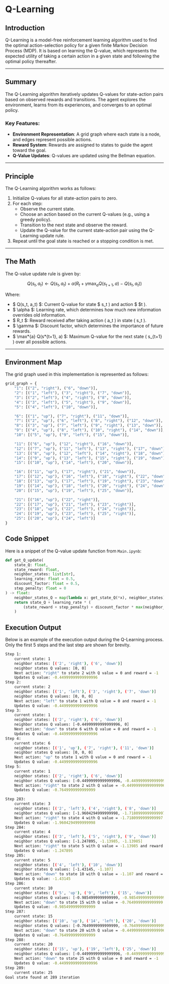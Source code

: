 # Q-Learning

## Introduction

Q-Learning is a model-free reinforcement learning algorithm used to find the optimal action-selection policy for a given finite Markov Decision Process (MDP). It is based on learning the Q-value, which represents the expected utility of taking a certain action in a given state and following the optimal policy thereafter.

---

## Summary

The Q-Learning algorithm iteratively updates Q-values for state-action pairs based on observed rewards and transitions. The agent explores the environment, learns from its experiences, and converges to an optimal policy.

### Key Features:

- **Environment Representation**: A grid graph where each state is a node, and edges represent possible actions.
- **Reward System**: Rewards are assigned to states to guide the agent toward the goal.
- **Q-Value Updates**: Q-values are updated using the Bellman equation.

---

## Principle

The Q-Learning algorithm works as follows:

1. Initialize Q-values for all state-action pairs to zero.
2. For each step:
   - Observe the current state.
   - Choose an action based on the current Q-values (e.g., using a greedy policy).
   - Transition to the next state and observe the reward.
   - Update the Q-value for the current state-action pair using the Q-Learning update rule.
3. Repeat until the goal state is reached or a stopping condition is met.

---

## The Math

The Q-value update rule is given by:

$$
Q(s_t, a_t) \leftarrow Q(s_t, a_t) + \alpha \left( R_t + \gamma \max_{a} Q(s_{t+1}, a) - Q(s_t, a_t) \right)
$$

Where:

- $ Q(s_t, a_t) $: Current Q-value for state $ s_t \) and action $ $t \).
- $ \alpha $: Learning rate, which determines how much new information overrides old information.
- $ R_t $: Reward received after taking action \( a_t \) in state \( s_t \).
- $ \gamma $: Discount factor, which determines the importance of future rewards.
- $ \max*{a} Q(s*{t+1}, a) $: Maximum Q-value for the next state \( s\_{t+1} \) over all possible actions.

---

## Environment Map
The grid graph used in this implementation is represented as follows:

```python
grid_graph = {
    "1": [("2", "right"), ("6", "down")],
    "2": [("1", "left"), ("3", "right"), ("7", "down")],
    "3": [("2", "left"), ("4", "right"), ("8", "down")],
    "4": [("3", "left"), ("5", "right"), ("9", "down")],
    "5": [("4", "left"), ("10", "down")],

    "6": [("1", "up"), ("7", "right"), ("11", "down")],
    "7": [("2", "up"), ("6", "left"), ("8", "right"), ("12", "down")],
    "8": [("3", "up"), ("7", "left"), ("9", "right"), ("13", "down")],
    "9": [("4", "up"), ("8", "left"), ("10", "right"), ("14", "down")],
    "10": [("5", "up"), ("9", "left"), ("15", "down")],

    "11": [("6", "up"), ("12", "right"), ("16", "down")],
    "12": [("7", "up"), ("11", "left"), ("13", "right"), ("17", "down")],
    "13": [("8", "up"), ("12", "left"), ("14", "right"), ("18", "down")],
    "14": [("9", "up"), ("13", "left"), ("15", "right"), ("19", "down")],
    "15": [("10", "up"), ("14", "left"), ("20", "down")],

    "16": [("11", "up"), ("17", "right"), ("21", "down")],
    "17": [("12", "up"), ("16", "left"), ("18", "right"), ("22", "down")],
    "18": [("13", "up"), ("17", "left"), ("19", "right"), ("23", "down")],
    "19": [("14", "up"), ("18", "left"), ("20", "right"), ("24", "down")],
    "20": [("15", "up"), ("19", "left"), ("25", "down")],

    "21": [("16", "up"), ("22", "right")],
    "22": [("17", "up"), ("21", "left"), ("23", "right")],
    "23": [("18", "up"), ("22", "left"), ("24", "right")],
    "24": [("19", "up"), ("23", "left"), ("25", "right")],
    "25": [("20", "up"), ("24", "left")]
}
```
## Code Snippet

Here is a snippet of the Q-value update function from `Main.ipynb`:

```python
def get_Q_update(
    state_Q: float,
    state_reward: float,
    neighbor_states: list[str],
    learning_rate: float = 0.5,
    discount_factor: float = 0.5,
    step_penalty: float = 0
) -> float:
    neighbor_states_Q = map(lambda x: get_state_Q(*x), neighbor_states)
    return state_Q + learning_rate * (
        (state_reward + step_penalty) + discount_factor * max(neighbor_states_Q) - state_Q
    )
```

## Execution Output

Below is an example of the execution output during the Q-Learning process. Only the first 5 steps and the last step are shown for brevity.

```bash
Step 1:
	current state: 1
	neighbor states: [('2', 'right'), ('6', 'down')] 
	neighbor states Q values: [0, 0] 
	Next action: "right" to state 2 with Q value = 0 and reward = -1
	Updates Q value: -0.44999999999999996
Step 2:
	current state: 2
	neighbor states: [('1', 'left'), ('3', 'right'), ('7', 'down')] 
	neighbor states Q values: [0, 0, 0] 
	Next action: "left" to state 1 with Q value = 0 and reward = -1
	Updates Q value: -0.44999999999999996
Step 3:
	current state: 1
	neighbor states: [('2', 'right'), ('6', 'down')] 
	neighbor states Q values: [-0.44999999999999996, 0] 
	Next action: "down" to state 6 with Q value = 0 and reward = -1
	Updates Q value: -0.44999999999999996
Step 4:
	current state: 6
	neighbor states: [('1', 'up'), ('7', 'right'), ('11', 'down')] 
	neighbor states Q values: [0, 0, 0] 
	Next action: "up" to state 1 with Q value = 0 and reward = -1
	Updates Q value: -0.44999999999999996
Step 5:
	current state: 1
	neighbor states: [('2', 'right'), ('6', 'down')] 
	neighbor states Q values: [-0.44999999999999996, -0.44999999999999996] 
	Next action: "right" to state 2 with Q value = -0.44999999999999996 and reward = -1
	Updates Q value: -0.7649999999999999

Step 283:
	current state: 3
	neighbor states: [('2', 'left'), ('4', 'right'), ('8', 'down')] 
	neighbor states Q values: [-1.9604294999999998, -1.7180999999999997, -1.7180999999999997] 
	Next action: "right" to state 4 with Q value = -1.7180999999999997 and reward = -1
	Updates Q value: -1.9604294999999998
Step 284:
	current state: 4
	neighbor states: [('3', 'left'), ('5', 'right'), ('9', 'down')] 
	neighbor states Q values: [-1.247895, -1.13985, -1.13985] 
	Next action: "right" to state 5 with Q value = -1.13985 and reward = -1
	Updates Q value: -1.247895
Step 285:
	current state: 5
	neighbor states: [('4', 'left'), ('10', 'down')] 
	neighbor states Q values: [-1.43145, -1.107] 
	Next action: "down" to state 10 with Q value = -1.107 and reward = -1
	Updates Q value: -1.43145
Step 286:
	current state: 10
	neighbor states: [('5', 'up'), ('9', 'left'), ('15', 'down')] 
	neighbor states Q values: [-0.9854999999999999, -0.9854999999999999, -0.7649999999999999] 
	Next action: "down" to state 15 with Q value = -0.7649999999999999 and reward = -1
	Updates Q value: -0.9854999999999999
Step 287:
	current state: 15
	neighbor states: [('10', 'up'), ('14', 'left'), ('20', 'down')] 
	neighbor states Q values: [-0.7649999999999999, -0.7649999999999999, -0.44999999999999996] 
	Next action: "down" to state 20 with Q value = -0.44999999999999996 and reward = -1
	Updates Q value: -0.7649999999999999
Step 288:
	current state: 20
	neighbor states: [('15', 'up'), ('19', 'left'), ('25', 'down')] 
	neighbor states Q values: [-0.44999999999999996, -0.44999999999999996, 0] 
	Next action: "down" to state 25 with Q value = 0 and reward = -1
	Updates Q value: -0.44999999999999996
Step 289:
	current state: 25
Goal state found at 289 iteration

```

